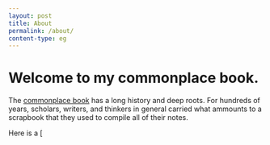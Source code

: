 ```yaml
---
layout: post
title: About
permalink: /about/
content-type: eg
---
```


# Welcome to my commonplace book.

The [commonplace book](notes/imb/pathways-imb-cohort-content.md) has a long history and deep roots. For hundreds of years, scholars, writers, and thinkers in general carried what ammounts to a scrapbook that they used to compile all of their notes. 

Here is a [